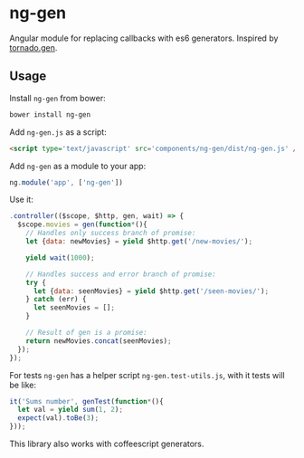 # ng-gen

Angular module for replacing callbacks with es6 generators. Inspired by [tornado.gen](http://tornado.readthedocs.org/en/latest/gen.html).

## Usage

Install `ng-gen` from bower:

```bash
bower install ng-gen
```

Add `ng-gen.js` as a script:

```html
<script type='text/javascript' src='components/ng-gen/dist/ng-gen.js' />
```

Add `ng-gen` as a module to your app:

```javascript
ng.module('app', ['ng-gen'])
```

Use it:

```javascript
.controller(($scope, $http, gen, wait) => {
  $scope.movies = gen(function*(){
    // Handles only success branch of promise:
    let {data: newMovies} = yield $http.get('/new-movies/');

    yield wait(1000);

    // Handles success and error branch of promise:
    try {
      let {data: seenMovies} = yield $http.get('/seen-movies/');
    } catch (err) {
      let seenMovies = [];
    }

    // Result of gen is a promise:
    return newMovies.concat(seenMovies);
  });
});
```

For tests `ng-gen` has a helper script `ng-gen.test-utils.js`, with it tests will be like:

```javascript
it('Sums number', genTest(function*(){
  let val = yield sum(1, 2);
  expect(val).toBe(3);
}));
```

This library also works with coffeescript generators.
